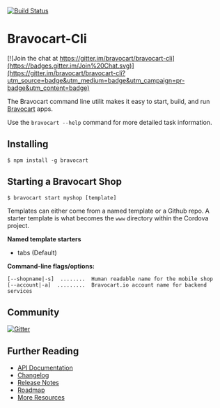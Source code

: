 [![Build Status](https://travis-ci.org/bravocart/bravocart-cli.svg?branch=master)](https://travis-ci.org/bravocart/bravocart-cli)
# Bravocart-Cli

[![Join the chat at https://gitter.im/bravocart/bravocart-cli](https://badges.gitter.im/Join%20Chat.svg)](https://gitter.im/bravocart/bravocart-cli?utm_source=badge&utm_medium=badge&utm_campaign=pr-badge&utm_content=badge)

The Bravocart command line utilit makes it easy to start, build, and run [Bravocart](http://bravocart.io) apps.

Use the ```bravocart --help``` command for more detailed task information.

## Installing

```
$ npm install -g bravocart
```

## Starting a Bravocart Shop

```
$ bravocart start myshop [template]
```

Templates can either come from a named template or a Github repo. A starter template is what becomes the ```www``` directory within the Cordova project.

__Named template starters__

 * tabs (Default)

__Command-line flags/options:__

    [--shopname|-s]  ........  Human readable name for the mobile shop
    [--account|-a]  .........  Bravocart.io account name for backend services

## Community

[![Gitter](https://badges.gitter.im/Join%20Chat.svg)](https://gitter.im/oceanhouse21/bravocart-cli?utm_source=badge&utm_medium=badge&utm_campaign=pr-badge)

## Further Reading

  * [API Documentation](https://cli.docs.bravocart.io)
  * [Changelog](https://github.com/oceanhouse21/bravocart-cli/wiki/Changelog)
  * [Release Notes](https://github.com/oceanhouse21/bravocart-cli/releases)
  * [Roadmap](https://github.com/oceanhouse21/bravocart-cli/wiki/Roadmap)
  * [More Resources](https://github.com/oceanhouse21/bravocart-cli/wiki/Resources)
